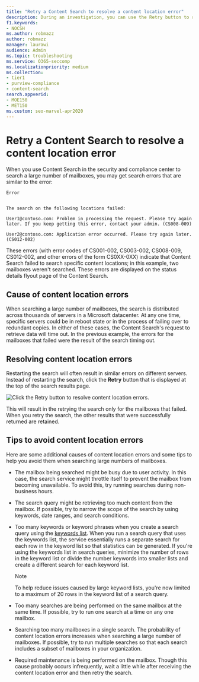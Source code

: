 ```yaml
---
title: "Retry a Content Search to resolve a content location error"
description: During an investigation, you can use the Retry button to resolve Content Searches that have content location errors.
f1.keywords:
- NOCSH
ms.author: robmazz
author: robmazz
manager: laurawi
audience: Admin
ms.topic: troubleshooting
ms.service: O365-seccomp
ms.localizationpriority: medium
ms.collection:
- tier1
- purview-compliance
- content-search
search.appverid:
- MOE150
- MET150
ms.custom: seo-marvel-apr2020
---
```


# Retry a Content Search to resolve a content location error

When you use Content Search in the security and compliance center to search a large number of mailboxes, you may get search errors that are similar to the  error:

```text
Error


The search on the following locations failed:

User1@contoso.com: Problem in processing the request. Please try again later. If you keep getting this error, contact your admin. (CS008-009)

User2@contoso.com: Application error occurred. Please try again later. (CS012-002)
```

These errors (with error codes of CS001-002, CS003-002, CS008-009, CS012-002, and other errors of the form CS0XX-0XX) indicate that Content Search failed to search specific content locations; in this example, two mailboxes weren't searched. These errors are displayed on the status details flyout page of the Content Search.

## Cause of content location errors

When searching a large number of mailboxes, the search is distributed across thousands of servers in a Microsoft datacenter. At any one time, specific servers could be in reboot state or in the process of failing over to redundant copies. In either of these cases, the Content Search's request to retrieve data will time out. In the previous example, the errors for the mailboxes that failed were the result of the search timing out.

## Resolving content location errors

Restarting the search will often result in similar errors on different servers. Instead of restarting the search, click the **Retry** button that is displayed at the top of the search results page.

![Click the Retry button to resolve content location errors.](../media/retrycontentsearch3.png)

This will result in the retrying the search only for the mailboxes that failed. When you retry the search, the other results that were successfully returned are retained.

## Tips to avoid content location errors

Here are some additional causes of content location errors and some tips to help you avoid them when searching large numbers of mailboxes.

- The mailbox being searched might be busy due to user activity. In this case, the search service might throttle itself to prevent the mailbox from becoming unavailable. To avoid this, try running searches during non-business hours.

- The search query might be retrieving too much content from the mailbox. If possible, try to narrow the scope of the search by using keywords, date ranges, and search conditions.

- Too many keywords or keyword phrases when you create a search query using the [keywords list](view-keyword-statistics-for-content-search.md#get-keyword-statistics-for-searches). When you run a search query that uses the keywords list, the service essentially runs a separate search for each row in the keyword list so that statistics can be generated. If you're using the keywords list in search queries, minimize the number of rows in the keyword list or divide the number keywords into smaller lists and create a different search for each keyword list.

  > [!NOTE]
  > To help reduce issues caused by large keyword lists, you're now limited to a maximum of 20 rows in the keyword list of a search query.

- Too many searches are being performed on the same mailbox at the same time. If possible, try to run one search at a time on any one mailbox.

- Searching too many mailboxes in a single search. The probability of content location errors increases when searching a large number of mailboxes. If possible, try to run multiple searches so that each search includes a subset of  mailboxes in your organization.

- Required maintenance is being performed on the mailbox. Though this cause probably occurs infrequently, wait a little while after receiving the content location error and then retry the search.
